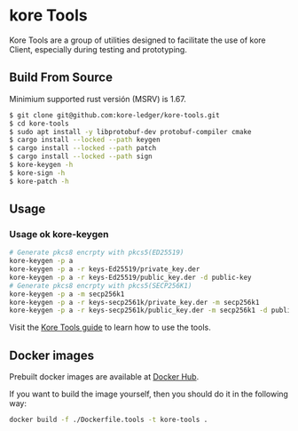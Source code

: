 # kore Tools

Kore Tools are a group of utilities designed to facilitate the use of kore Client, especially during testing and prototyping.

## Build From Source

Minimium supported rust versión (MSRV) is 1.67.

```bash
$ git clone git@github.com:kore-ledger/kore-tools.git
$ cd kore-tools
$ sudo apt install -y libprotobuf-dev protobuf-compiler cmake
$ cargo install --locked --path keygen
$ cargo install --locked --path patch
$ cargo install --locked --path sign
$ kore-keygen -h
$ kore-sign -h
$ kore-patch -h
```

## Usage
### Usage ok kore-keygen
```bash
# Generate pkcs8 encrpty with pkcs5(ED25519)
kore-keygen -p a
kore-keygen -p a -r keys-Ed25519/private_key.der
kore-keygen -p a -r keys-Ed25519/public_key.der -d public-key
# Generate pkcs8 encrpty with pkcs5(SECP256K1)
kore-keygen -p a -m secp256k1
kore-keygen -p a -r keys-secp2561k/private_key.der -m secp256k1
kore-keygen -p a -r keys-secp2561k/public_key.der -m secp256k1 -d public-key
```
Visit the [Kore Tools guide](https://www.kore-ledger.net/docs/learn/) to learn how to use the tools.

## Docker images
Prebuilt docker images are available at [Docker Hub]().

If you want to build the image yourself, then you should do it in the following way:
```sh
docker build -f ./Dockerfile.tools -t kore-tools .
```
